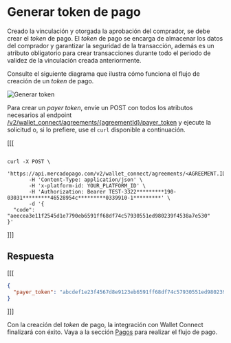 # Generar token de pago

Creado la vinculación y otorgada la aprobación del comprador, se debe crear el _token_ de pago. El _token_ de pago se encarga de almacenar los datos del comprador y garantizar la seguridad de la transacción, además es un atributo obligatorio para crear transacciones durante todo el periodo de validez de la vinculación creada anteriormente.

Consulte el siguiente diagrama que ilustra cómo funciona el flujo de creación de un _token_ de pago.

![Generar token](wallet-connect/create-payer-token-v2-es.png)

Para crear un _payer token_, envíe un POST con todos los atributos necesarios al endpoint [/v2/wallet_connect/agreements/{agreementId}/payer_token](/developers/es/reference/wallet_connect/_wallet_connect_agreements_agreement_id_payer_token/post) y ejecute la solicitud o, si lo prefiere, use el `curl` disponible a continuación.

[[[
```curl

curl -X POST \
      'https://api.mercadopago.com/v2/wallet_connect/agreements/<AGREEMENT.ID>/payer_token'\
       -H 'Content-Type: application/json' \
       -H 'x-platform-id: YOUR_PLATFORM_ID' \
       -H 'Authorization: Bearer TEST-3322*********190-03031*********46528954c*********0339910-1*********' \
       -d '{
  "code": "aeecea3e11f2545d1e7790eb6591ff68df74c57930551ed980239f4538a7e530"
}'
```
]]]

## Respuesta

[[[
```json
{
  "payer_token": "abcdef1e23f4567d8e9123eb6591ff68df74c57930551ed980239f4538a7e530"
}
```
]]]

Con la creación del _token_ de pago, la integración con Wallet Connect finalizará con éxito. Vaya a la sección [Pagos](/developers/es/docs/wallet-connect/advanced-payments) para realizar el flujo de pago.

